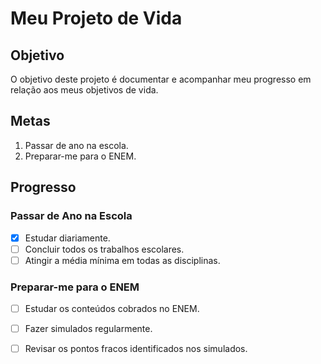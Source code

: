 # Meu Projeto de Vida

## Objetivo
O objetivo deste projeto é documentar e acompanhar meu progresso em relação aos meus objetivos de vida.

## Metas
1. Passar de ano na escola.
2. Preparar-me para o ENEM.

## Progresso
### Passar de Ano na Escola
- [x] Estudar diariamente.
- [ ] Concluir todos os trabalhos escolares.
- [ ] Atingir a média mínima em todas as disciplinas.

### Preparar-me para o ENEM
- [ ] Estudar os conteúdos cobrados no ENEM.
- [ ] Fazer simulados regularmente.
- [ ] Revisar os pontos fracos identificados nos simulados.



